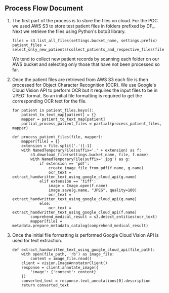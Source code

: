 ## Process Flow Document ##


1. The first part of the process is to store the files on cloud. For the POC
    we used AWS S3 to store test patient files in folders prefixed by DF_. Next
    we retrieve the files using Python's boto3 library.

    ```
    files = s3.list_all_files(settings.bucket_name, settings.prefix)
    patient_files = select_only_new_patients(collect_patients_and_respective_files(files))
    ```

    We tend to collect new patient records by scanning each folder on our AWS
    bucket and selecting only those that have not been processed so far.


2. Once the patient files are retrieved from AWS S3 each file is then processed
    for Object Character Recognition (OCR). We use Google's Cloud Vision API to
    perform OCR but it requires the input files to be in 'JPEG' format. So an
    initial file formatting is required to get the corresponding OCR text for the
    file.

    ```
    for patient in patient_files.keys():
        patient_to_text_map[patient] = {}
        mapper = patient_to_text_map[patient]
        partial_process_patient_files = partial(process_patient_files, mapper)

    def process_patient_files(file, mapper):
        mapper[file] = {}
        extension = file.split('.')[-1]
        with NamedTemporaryFile(suffix='.' + extension) as f:
            s3.download_file(settings.bucket_name, file, f.name)
            with NamedTemporaryFile(suffix='.jpg') as g:
                if extension == 'pdf':
                    create_image_file_from_pdf(f.name, g.name)
                    ocr_text = extract_handwritten_text_using_google_cloud_api(g.name)
                elif extension == 'tiff':
                    image = Image.open(f.name)
                    image.save(g.name, "JPEG", quality=100)
                    ocr_text = extract_handwritten_text_using_google_cloud_api(g.name)
                else:
                    ocr_text = extract_handwritten_text_using_google_cloud_api(f.name)
            comprehend_medical_result = s3.detect_entities(ocr_text)
            mapper[file] = metadata.prepare_metadata_catalog(comprehend_medical_result)
    ```

3. Once the initial file formatting is performed Google Cloud Vision API is used
    for text extraction.

    ```
    def extract_handwritten_text_using_google_cloud_api(file_path):
        with open(file_path, 'rb') as image_file:
            content = image_file.read()
        client = vision.ImageAnnotatorClient()
        response = client.annotate_image({
            'image': {'content': content}
        })
        converted_text = response.text_annotations[0].description
        return converted_text
    ```
